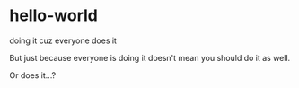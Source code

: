 # hello-world
doing it cuz everyone does it 

But just because everyone is doing it doesn't mean you should do it as well. 

Or does it...?
